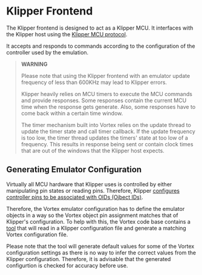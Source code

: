 # Klipper Frontend
The Klipper frontend is designed to act as a Klipper MCU. It interfaces with
the Klipper host using the [Klipper MCU protocol](/docs/Klipper/KlipperProtocol.md).

It accepts and responds to commands according to the configuration of the
controller used by the emulation.

> **WARNING**
>
> Please note that using the Klipper frontend with an emulator update frequency of
> less than 600KHz may lead to Klipper errors.
>
> Klipper heavily relies on MCU timers to execute the MCU commands and provide
> responses. Some responses contain the current MCU time when the response gets
> generate. Also, some responses have to come back within a certain time window.
>
> The timer mechanism built into Vortex relies on the update thread to update the
> timer state and call timer callback. If the update frequency is too low, the
> timer thread updates the timers' state at too low of a frequency. This results
> in response being sent or contain clock times that are out of the windows that
> the Klipper host expects.

## Generating Emulator Configuration
Virtually all MCU hardware that Klipper uses is controlled by either manipulating
pin states or reading pins. Therefore, Klipper
[configures controller pins to be associated with OIDs (Ojbect IDs)](/docs/Klipper/KlipperProtocol.md#controller-configuration).

Therefore, the Vortex emulator configuration has to define the emulator objects in
a way so the Vortex object pin assignment matches that of Klipper's configuration.
To help with this, the Vortex code base contains a [tool](/tools//config_from_klipper.py)
that will read in a Klipper configuration file and generate a matching Vortex
configuration file.

Please note that the tool will generate default values for some of the Vortex
configuration settings as there is no way to infer the correct values from the
Klipper configuration. Therefore, it is advisable that the generated configurtion is
checked for accuracy before use.